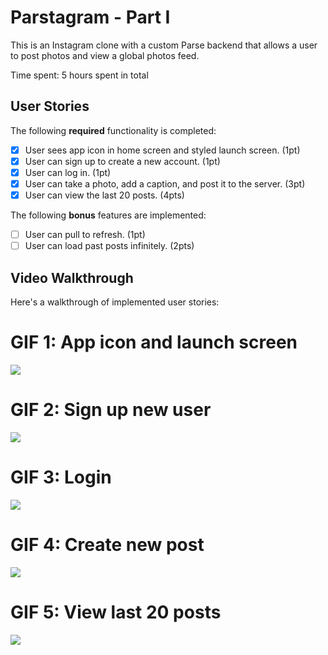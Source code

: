 # Parstagram - Part I

This is an Instagram clone with a custom Parse backend that allows a user to post photos and view a global photos feed.

Time spent: 5 hours spent in total

## User Stories

The following **required** functionality is completed:

- [X] User sees app icon in home screen and styled launch screen. (1pt)
- [X] User can sign up to create a new account. (1pt)
- [X] User can log in. (1pt)
- [X] User can take a photo, add a caption, and post it to the server. (3pt)
- [X] User can view the last 20 posts. (4pts)

The following **bonus** features are implemented:

- [ ] User can pull to refresh. (1pt)
- [ ] User can load past posts infinitely. (2pts)

## Video Walkthrough

Here's a walkthrough of implemented user stories:

# GIF 1: App icon and launch screen 
![](https://i.imgur.com/mYucKCh.gif)

# GIF 2: Sign up new user 
![](https://i.imgur.com/ZO9iyaI.gif)

# GIF 3: Login 
![](https://i.imgur.com/szNkmGo.gif)

# GIF 4: Create new post 
![](https://i.imgur.com/z1pyNSd.gif)

# GIF 5: View last 20 posts 
![](https://i.imgur.com/1OGxhgV.gif)
